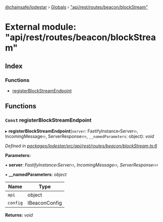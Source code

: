 [@chainsafe/lodestar](../README.md) › [Globals](../globals.md) › ["api/rest/routes/beacon/blockStream"](_api_rest_routes_beacon_blockstream_.md)

# External module: "api/rest/routes/beacon/blockStream"

## Index

### Functions

* [registerBlockStreamEndpoint](_api_rest_routes_beacon_blockstream_.md#const-registerblockstreamendpoint)

## Functions

### `Const` registerBlockStreamEndpoint

▸ **registerBlockStreamEndpoint**(`server`: FastifyInstance‹Server‹›, IncomingMessage‹›, ServerResponse‹››, `__namedParameters`: object): *void*

*Defined in [packages/lodestar/src/api/rest/routes/beacon/blockStream.ts:6](https://github.com/ChainSafe/lodestar/blob/2bf6badbe/packages/lodestar/src/api/rest/routes/beacon/blockStream.ts#L6)*

**Parameters:**

▪ **server**: *FastifyInstance‹Server‹›, IncomingMessage‹›, ServerResponse‹››*

▪ **__namedParameters**: *object*

Name | Type |
------ | ------ |
`api` | object |
`config` | IBeaconConfig |

**Returns:** *void*
